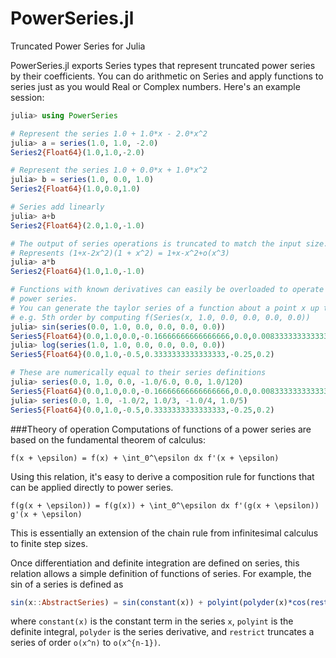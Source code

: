PowerSeries.jl
==============

Truncated Power Series for Julia

PowerSeries.jl exports Series types that represent truncated power series by their coefficients. You can do arithmetic on Series and apply functions to series just as you would Real or Complex numbers. Here's an example session:

```julia
julia> using PowerSeries

# Represent the series 1.0 + 1.0*x - 2.0*x^2
julia> a = series(1.0, 1.0, -2.0)
Series2{Float64}(1.0,1.0,-2.0)

# Represent the series 1.0 + 0.0*x + 1.0*x^2
julia> b = series(1.0, 0.0, 1.0)
Series2{Float64}(1.0,0.0,1.0)

# Series add linearly
julia> a+b
Series2{Float64}(2.0,1.0,-1.0)

# The output of series operations is truncated to match the input size.
# Represents (1+x-2x^2)(1 + x^2) = 1+x-x^2+o(x^3)
julia> a*b
Series2{Float64}(1.0,1.0,-1.0)

# Functions with known derivatives can easily be overloaded to operate on
# power series.
# You can generate the taylor series of a function about a point x up to
# e.g. 5th order by computing f(Series(x, 1.0, 0.0, 0.0, 0.0, 0.0))
julia> sin(series(0.0, 1.0, 0.0, 0.0, 0.0, 0.0))
Series5{Float64}(0.0,1.0,0.0,-0.16666666666666666,0.0,0.008333333333333333)
julia> log(series(1.0, 1.0, 0.0, 0.0, 0.0, 0.0))
Series5{Float64}(0.0,1.0,-0.5,0.3333333333333333,-0.25,0.2)

# These are numerically equal to their series definitions
julia> series(0.0, 1.0, 0.0, -1.0/6.0, 0.0, 1.0/120)
Series5{Float64}(0.0,1.0,0.0,-0.16666666666666666,0.0,0.008333333333333333)
julia> series(0.0, 1.0, -1.0/2, 1.0/3, -1.0/4, 1.0/5)
Series5{Float64}(0.0,1.0,-0.5,0.3333333333333333,-0.25,0.2)
```

###Theory of operation
Computations of functions of a power series are based on the fundamental theorem of calculus:

```
f(x + \epsilon) = f(x) + \int_0^\epsilon dx f'(x + \epsilon)
```

Using this relation, it's easy to derive a composition rule for functions that can be applied directly to power series.

```
f(g(x + \epsilon)) = f(g(x)) + \int_0^\epsilon dx f'(g(x + \epsilon)) g'(x + \epsilon)
```

This is essentially an extension of the chain rule from infinitesimal calculus to finite step sizes.

Once differentiation and definite integration are defined on series, this relation allows a simple definition of functions of series. For example, the sin of a series is defined as

```julia
sin(x::AbstractSeries) = sin(constant(x)) + polyint(polyder(x)*cos(restrict(x)))
```

where `constant(x)` is the constant term in the series `x`, `polyint` is the definite integral, `polyder` is the series derivative, and `restrict` truncates a series of order `o(x^n)` to `o(x^{n-1})`.
